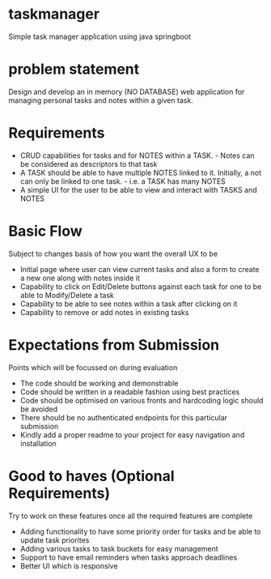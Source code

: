 # taskmanager
Simple task manager application using java springboot

# problem statement
Design and develop an in memory (NO DATABASE) web application for managing personal tasks and notes within a given task.

# Requirements
* CRUD capabilities for tasks and for NOTES within a TASK. - Notes can be considered as descriptors to that task
* A TASK should be able to have multiple NOTES linked to it. Initially, a not can only be linked to one task. - i.e. a TASK has many NOTES
* A simple UI for the user to be able to view and interact with TASKS and NOTES

# Basic Flow
Subject to changes basis of how you want the overall UX to be
* Initial page where user can view current tasks and also a form to create a new one along with notes inside it
* Capability to click on Edit/Delete buttons against each task for one to be able to Modify/Delete a task
* Capability to be able to see notes within a task after clicking on it
* Capability to remove or add notes in existing tasks

# Expectations from Submission
Points which will be focussed on during evaluation
* The code should be working and demonstrable
* Code should be written in a readable fashion using best practices
* Code should be optimised on various fronts and hardcoding logic should be avoided
* There should be no authenticated endpoints for this particular submission
* Kindly add a proper readme to your project for easy navigation and installation
  
# Good to haves (Optional Requirements)
Try to work on these features once all the required features are complete
* Adding functionality to have some priority order for tasks and be able to update task priorites
* Adding various tasks to task buckets for easy management
* Support to have email reminders when tasks approach deadlines
* Better UI which is responsive
